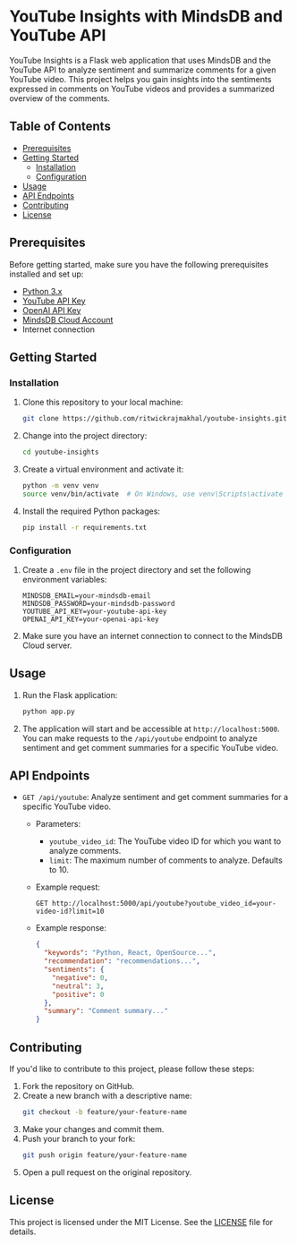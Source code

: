 # YouTube Insights with MindsDB and YouTube API

YouTube Insights is a Flask web application that uses MindsDB and the YouTube API to analyze sentiment and summarize comments for a given YouTube video. This project helps you gain insights into the sentiments expressed in comments on YouTube videos and provides a summarized overview of the comments.

## Table of Contents

- [Prerequisites](#prerequisites)
- [Getting Started](#getting-started)
  - [Installation](#installation)
  - [Configuration](#configuration)
- [Usage](#usage)
- [API Endpoints](#api-endpoints)
- [Contributing](#contributing)
- [License](#license)

## Prerequisites

Before getting started, make sure you have the following prerequisites installed and set up:

- [Python 3.x](https://www.python.org/downloads/)
- [YouTube API Key](https://developers.google.com/youtube/registering_an_application)
- [OpenAI API Key](https://openai.com/)
- [MindsDB Cloud Account](https://mindsdb.com/)
- Internet connection

## Getting Started

### Installation

1. Clone this repository to your local machine:

   ```bash
   git clone https://github.com/ritwickrajmakhal/youtube-insights.git
   ```

2. Change into the project directory:

   ```bash
   cd youtube-insights
   ```

3. Create a virtual environment and activate it:

   ```bash
   python -m venv venv
   source venv/bin/activate  # On Windows, use venv\Scripts\activate
   ```

4. Install the required Python packages:

   ```bash
   pip install -r requirements.txt
   ```

### Configuration

1. Create a `.env` file in the project directory and set the following environment variables:

   ```
   MINDSDB_EMAIL=your-mindsdb-email
   MINDSDB_PASSWORD=your-mindsdb-password
   YOUTUBE_API_KEY=your-youtube-api-key
   OPENAI_API_KEY=your-openai-api-key
   ```

2. Make sure you have an internet connection to connect to the MindsDB Cloud server.

## Usage

1. Run the Flask application:

   ```bash
   python app.py
   ```

2. The application will start and be accessible at `http://localhost:5000`. You can make requests to the `/api/youtube` endpoint to analyze sentiment and get comment summaries for a specific YouTube video.

## API Endpoints

- `GET /api/youtube`: Analyze sentiment and get comment summaries for a specific YouTube video.

  - Parameters:

    - `youtube_video_id`: The YouTube video ID for which you want to analyze comments.
    - `limit`: The maximum number of comments to analyze. Defaults to 10.

  - Example request:

    ```
    GET http://localhost:5000/api/youtube?youtube_video_id=your-video-id?limit=10
    ```

  - Example response:
    ```json
    {
      "keywords": "Python, React, OpenSource...",
      "recommendation": "recommendations...",
      "sentiments": {
        "negative": 0,
        "neutral": 3,
        "positive": 0
      },
      "summary": "Comment summary..."
    }
    ```

## Contributing

If you'd like to contribute to this project, please follow these steps:

1. Fork the repository on GitHub.
2. Create a new branch with a descriptive name:
   ```bash
   git checkout -b feature/your-feature-name
   ```
3. Make your changes and commit them.
4. Push your branch to your fork:
   ```bash
   git push origin feature/your-feature-name
   ```
5. Open a pull request on the original repository.

## License

This project is licensed under the MIT License. See the [LICENSE](LICENSE) file for details.